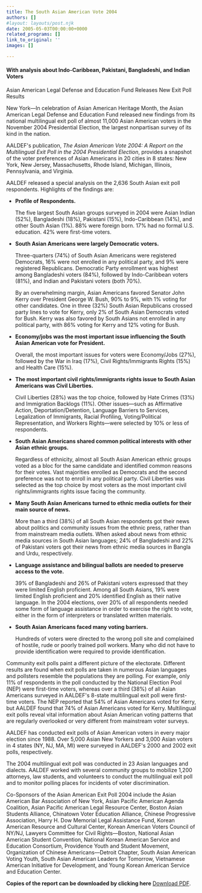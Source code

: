 ```yaml
---
title: The South Asian American Vote 2004
authors: []
#layout: layouts/post.njk
date: 2005-05-03T00:00:00+0000
related_programs: []
link_to_original: ''
images: []

---
```

#### With analysis about Indo-Caribbean, Pakistani, Bangladeshi, and Indian Voters

Asian American Legal Defense and Education Fund Releases New Exit Poll Results

New York—In celebration of Asian American Heritage Month, the Asian American Legal Defense and Education Fund released new findings from its national multilingual exit poll of almost 11,000 Asian American voters in the November 2004 Presidential Election, the largest nonpartisan survey of its kind in the nation.

AALDEF's publication, _The Asian American Vote 2004: A Report on the Multilingual Exit Poll in the 2004 Presidential Election_, provides a snapshot of the voter preferences of Asian Americans in 20 cities in 8 states: New York, New Jersey, Massachusetts, Rhode Island, Michigan, Illinois, Pennsylvania, and Virginia.

AALDEF released a special analysis on the 2,636 South Asian exit poll respondents. Highlights of the findings are:

* **Profile of Respondents.**

  The five largest South Asian groups surveyed in 2004 were Asian Indian (52%), Bangladeshi (18%), Pakistani (15%), Indo-Caribbean (14%), and other South Asian (1%). 88% were foreign born. 17% had no formal U.S. education. 42% were first-time voters.
* **South Asian Americans were largely Democratic voters.**

  Three-quarters (74%) of South Asian Americans were registered Democrats, 16% were not enrolled in any political party, and 9% were registered Republicans. Democratic Party enrollment was highest among Bangladeshi voters (84%), followed by Indo-Caribbean voters (81%), and Indian and Pakistani voters (both 70%).

  By an overwhelming margin, Asian Americans favored Senator John Kerry over President George W. Bush, 90% to 9%, with 1% voting for other candidates. One in three (32%) South Asian Republicans crossed party lines to vote for Kerry, only 2% of South Asian Democrats voted for Bush. Kerry was also favored by South Asians not enrolled in any political party, with 86% voting for Kerry and 12% voting for Bush.
* **Economy/jobs was the most important issue influencing the South Asian American vote for President.**

  Overall, the most important issues for voters were Economy/Jobs (27%), followed by the War in Iraq (17%), Civil Rights/Immigrants Rights (15%) and Health Care (15%).
* **The most important civil rights/immigrants rights issue to South Asian Americans was Civil Liberties.**

  Civil Liberties (28%) was the top choice, followed by Hate Crimes (13%) and Immigration Backlogs (11%). Other issues—such as Affirmative Action, Deportation/Detention, Language Barriers to Services, Legalization of Immigrants, Racial Profiling, Voting/Political Representation, and Workers Rights—were selected by 10% or less of respondents.
* **South Asian Americans shared common political interests with other Asian ethnic groups.**

  Regardless of ethnicity, almost all South Asian American ethnic groups voted as a bloc for the same candidate and identified common reasons for their votes. Vast majorities enrolled as Democrats and the second preference was not to enroll in any political party. Civil Liberties was selected as the top choice by most voters as the most important civil rights/immigrants rights issue facing the community.
* **Many South Asian Americans turned to ethnic media outlets for their main source of news.**

  More than a third (38%) of all South Asian respondents got their news about politics and community issues from the ethnic press, rather than from mainstream media outlets. When asked about news from ethnic media sources in South Asian languages; 24% of Bangladeshi and 22% of Pakistani voters got their news from ethnic media sources in Bangla and Urdu, respectively.
* **Language assistance and bilingual ballots are needed to preserve access to the vote.**

  39% of Bangladeshi and 26% of Pakistani voters expressed that they were limited English proficient. Among all South Asians, 19% were limited English proficient and 20% identified English as their native language. In the 2004 elections, over 20% of all respondents needed some form of language assistance in order to exercise the right to vote, either in the form of interpreters or translated written materials.
* **South Asian Americans faced many voting barriers.**

  Hundreds of voters were directed to the wrong poll site and complained of hostile, rude or poorly trained poll workers. Many who did not have to provide identification were required to provide identification.</ul>

Community exit polls paint a different picture of the electorate. Different results are found when exit polls are taken in numerous Asian languages and pollsters resemble the populations they are polling. For example, only 11% of respondents in the poll conducted by the National Election Pool (NEP) were first-time voters, whereas over a third (38%) of all Asian Americans surveyed in AALDEF's 8-state multilingual exit poll were first-time voters. The NEP reported that 54% of Asian Americans voted for Kerry, but AALDEF found that 74% of Asian Americans voted for Kerry. Multilingual exit polls reveal vital information about Asian American voting patterns that are regularly overlooked or very different from mainstream voter surveys.

AALDEF has conducted exit polls of Asian American voters in every major election since 1988. Over 5,000 Asian New Yorkers and 3,000 Asian voters in 4 states (NY, NJ, MA, MI) were surveyed in AALDEF's 2000 and 2002 exit polls, respectively.

The 2004 multilingual exit poll was conducted in 23 Asian languages and dialects. AALDEF worked with several community groups to mobilize 1,200 attorneys, law students, and volunteers to conduct the multilingual exit poll and to monitor polling places for incidents of voter discrimination.

Co-Sponsors of the Asian American Exit Poll 2004 include the Asian American Bar Association of New York, Asian Pacific American Agenda Coalition, Asian Pacific American Legal Resource Center, Boston Asian Students Alliance, Chinatown Voter Education Alliance, Chinese Progressive Association, Harry H. Dow Memorial Legal Assistance Fund, Korean American Resource and Cultural Center, Korean American Voters Council of NY/NJ, Lawyers Committee for Civil Rights—Boston, National Asian American Student Convention, National Korean American Service and Education Consortium, Providence Youth and Student Movement, Organization of Chinese Americans—Detroit Chapter, South Asian American Voting Youth, South Asian American Leaders for Tomorrow, Vietnamese American Initiative for Development, and Young Korean American Service and Education Center.

**Copies of the report can be downloaded by clicking here** [Download PDF](https://aaldef.netlify.com/uploads/pdf/AALDEF-Exit-Poll-2004.pdf ).